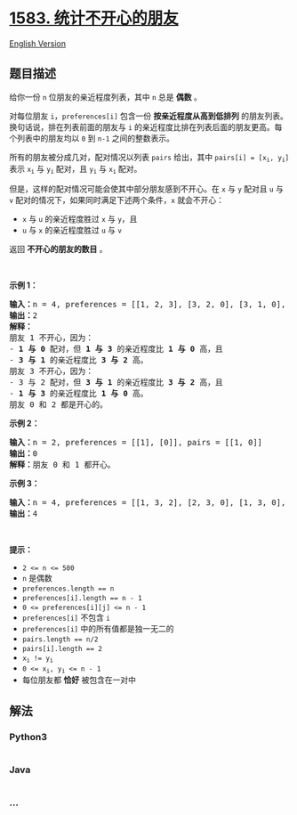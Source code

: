 # [1583. 统计不开心的朋友](https://leetcode.cn/problems/count-unhappy-friends)

[English Version](/solution/1500-1599/1583.Count%20Unhappy%20Friends/README_EN.md)

## 题目描述

<!-- 这里写题目描述 -->

<p>给你一份 <code>n</code> 位朋友的亲近程度列表，其中 <code>n</code> 总是 <strong>偶数</strong> 。</p>

<p>对每位朋友 <code>i</code>，<code>preferences[i]</code> 包含一份 <strong>按亲近程度从高</strong><strong>到低排列</strong> 的朋友列表。换句话说，排在列表前面的朋友与 <code>i</code> 的亲近程度比排在列表后面的朋友更高。每个列表中的朋友均以 <code>0</code> 到 <code>n-1</code> 之间的整数表示。</p>

<p>所有的朋友被分成几对，配对情况以列表 <code>pairs</code> 给出，其中 <code>pairs[i] = [x<sub>i</sub>, y<sub>i</sub>]</code> 表示 <code>x<sub>i</sub></code> 与 <code>y<sub>i</sub></code> 配对，且 <code>y<sub>i</sub></code> 与 <code>x<sub>i</sub></code> 配对。</p>

<p>但是，这样的配对情况可能会使其中部分朋友感到不开心。在 <code>x</code> 与 <code>y</code> 配对且 <code>u</code> 与 <code>v</code> 配对的情况下，如果同时满足下述两个条件，<code>x</code> 就会不开心：</p>

<ul>
	<li><code>x</code> 与 <code>u</code> 的亲近程度胜过 <code>x</code> 与 <code>y</code>，且</li>
	<li><code>u</code> 与 <code>x</code> 的亲近程度胜过 <code>u</code> 与 <code>v</code></li>
</ul>

<p>返回 <strong>不开心的朋友的数目</strong> 。</p>

<p>&nbsp;</p>

<p><strong>示例 1：</strong></p>

<pre>
<strong>输入：</strong>n = 4, preferences = [[1, 2, 3], [3, 2, 0], [3, 1, 0], [1, 2, 0]], pairs = [[0, 1], [2, 3]]
<strong>输出：</strong>2
<strong>解释：</strong>
朋友 1 不开心，因为：
- <strong>1 与 0 </strong>配对，但 <strong>1 与 3</strong> 的亲近程度比 <strong>1 与 0</strong> 高，且
- <strong>3 与 1</strong> 的亲近程度比 <strong>3 与 2</strong> 高。
朋友 3 不开心，因为：
- 3 与 2 配对，但 <strong>3 与 1</strong> 的亲近程度比 <strong>3 与 2</strong> 高，且
- <strong>1 与 3</strong> 的亲近程度比 <strong>1 与 0</strong> 高。
朋友 0 和 2 都是开心的。
</pre>

<p><strong>示例 2：</strong></p>

<pre>
<strong>输入：</strong>n = 2, preferences = [[1], [0]], pairs = [[1, 0]]
<strong>输出：</strong>0
<strong>解释：</strong>朋友 0 和 1 都开心。
</pre>

<p><strong>示例 3：</strong></p>

<pre>
<strong>输入：</strong>n = 4, preferences = [[1, 3, 2], [2, 3, 0], [1, 3, 0], [0, 2, 1]], pairs = [[1, 3], [0, 2]]
<strong>输出：</strong>4
</pre>

<p>&nbsp;</p>

<p><strong>提示：</strong></p>

<ul>
	<li><code>2 &lt;= n &lt;= 500</code></li>
	<li><code>n</code> 是偶数</li>
	<li><code>preferences.length&nbsp;== n</code></li>
	<li><code>preferences[i].length&nbsp;== n - 1</code></li>
	<li><code>0 &lt;= preferences[i][j] &lt;= n - 1</code></li>
	<li><code>preferences[i]</code> 不包含 <code>i</code></li>
	<li><code>preferences[i]</code> 中的所有值都是独一无二的</li>
	<li><code>pairs.length&nbsp;== n/2</code></li>
	<li><code>pairs[i].length&nbsp;== 2</code></li>
	<li><code>x<sub>i</sub> != y<sub>i</sub></code></li>
	<li><code>0 &lt;= x<sub>i</sub>, y<sub>i</sub>&nbsp;&lt;= n - 1</code></li>
	<li>每位朋友都 <strong>恰好</strong> 被包含在一对中</li>
</ul>

## 解法

<!-- 这里可写通用的实现逻辑 -->

<!-- tabs:start -->

### **Python3**

<!-- 这里可写当前语言的特殊实现逻辑 -->

```python


```

### **Java**

<!-- 这里可写当前语言的特殊实现逻辑 -->

```java


```

### **...**

```


```

<!-- tabs:end -->
